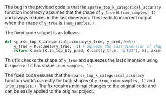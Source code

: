 The bug in the provided code is that the `sparse_top_k_categorical_accuracy` function incorrectly assumes that the shape of `y_true` is `(num_samples, 1)` and always reduces in the last dimension. This leads to incorrect output when the shape of `y_true` is `(num_samples,)`. 

The fixed code snippet is as follows:

```python
def sparse_top_k_categorical_accuracy(y_true, y_pred, k=5):
    y_true = K.squeeze(y_true, -1) # Squeeze the last dimension if shape is (num_samples, 1)
    return K.mean(K.in_top_k(y_pred, K.cast(y_true, 'int32'), k), axis=-1)
```

This fix checks the shape of `y_true` and squeezes the last dimension using `K.squeeze` if it has shape `(num_samples, 1)`. 

The fixed code ensures that the `sparse_top_k_categorical_accuracy` function works correctly for both shapes of `y_true`, `(num_samples, 1)` and `(num_samples,)`. The fix requires minimal changes to the original code and can be easily applied to the original project.
